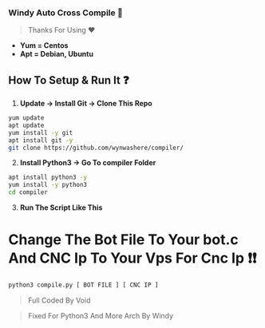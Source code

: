 ### Windy Auto Cross Compile 🚀

> Thanks For Using ❤

- **Yum = Centos**
- **Apt = Debian, Ubuntu**

## How To Setup & Run It ❓

1. **Update -> Install Git -> Clone This Repo**
```bash
yum update
apt update
yum install -y git
apt install git -y
git clone https://github.com/wynwashere/compiler/
```


2. **Install Python3 -> Go To compiler Folder**
```bash
apt install python3 -y
yum install -y python3
cd compiler
```

3. **Run The Script Like This**

# Change The Bot File To Your bot.c And CNC Ip To Your Vps For Cnc Ip ❗❗

```bash
python3 compile.py [ BOT FILE ] [ CNC IP ]
```

> Full Coded By Void

> Fixed For Python3 And More Arch By Windy
